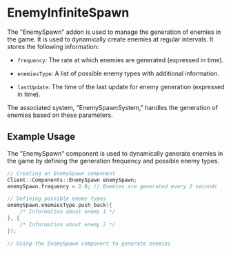 # EnemyInfiniteSpawn

The "EnemySpawn" addon is used to manage the generation of enemies in the game. It is used to dynamically create enemies at regular intervals. It stores the following information:

- `frequency`: The rate at which enemies are generated (expressed in time).

- `enemiesType`: A list of possible enemy types with additional information.

- `lastUpdate`: The time of the last update for enemy generation (expressed in time).

The associated system, "EnemySpawnSystem," handles the generation of enemies based on these parameters.

## Example Usage

The "EnemySpawn" component is used to dynamically generate enemies in the game by defining the generation frequency and possible enemy types.

```cpp
// Creating an EnemySpawn component
Client::Components::EnemySpawn enemySpawn;
enemySpawn.frequency = 2.0; // Enemies are generated every 2 seconds

// Defining possible enemy types
enemySpawn.enemiesType.push_back({
    /* Information about enemy 1 */
}, {
    /* Information about enemy 2 */
});

// Using the EnemySpawn component to generate enemies
```